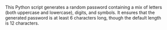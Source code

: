 This Python script generates a random password containing a mix of letters (both uppercase and lowercase), digits, and symbols. It ensures that the generated password is at least 6 characters long, though the default length is 12 characters. 
